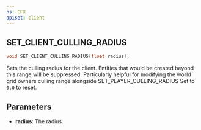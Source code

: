 ```yaml
---
ns: CFX
apiset: client
---
```

## SET_CLIENT_CULLING_RADIUS

```c
void SET_CLIENT_CULLING_RADIUS(float radius);
```

Sets the culling radius for the client. Entities that would be created beyond this range will be suppressed. Particularly helpful for modifying the world grid owners culling range alongside SET_PLAYER_CULLING_RADIUS
Set to `0.0` to reset.

## Parameters
* **radius**: The radius.
